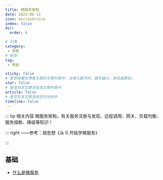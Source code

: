 ```yaml
---
title: 微服务架构
date: 2023-06-11
icon: microservice
index: false
dir:
  order: 6

# 分类
category:
 - 导航
# 标签
tag:
 - 导航

sticky: false
# 是否收藏在博客主题的文章列表中，当填入数字时，数字越大，排名越靠前。
star: false
# 是否将该文章添加至文章列表中
article: false
# 是否将该文章添加至时间线中
timeline: false
---
```


::: tip 相关内容
微服务架构，有关服务注册与发现、远程调用、网关、负载均衡、服务熔断、降级等知识！

::: right
——参考：胡忠想《从 0 开始学微服务》

:::

## 基础
- [什么是微服务](basis/什么是微服务.md)

## 


